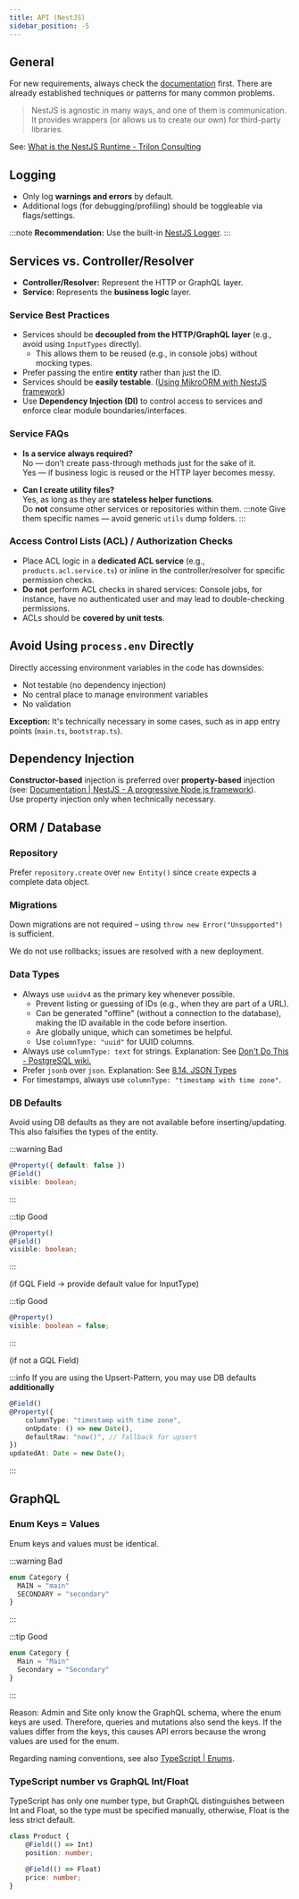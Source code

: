 ```yaml
---
title: API (NestJS)
sidebar_position: -5
---
```


## General

For new requirements, always check the [documentation](https://docs.nestjs.com/) first. There are already established techniques or patterns for many common problems.

> NestJS is agnostic in many ways, and one of them is communication. It provides wrappers (or allows us to create our own) for third-party libraries.

See: [What is the NestJS Runtime - Trilon Consulting](https://trilon.io/blog/what-is-the-nestjs-runtime)

## Logging

- Only log **warnings and errors** by default.
- Additional logs (for debugging/profiling) should be toggleable via flags/settings.

:::note
**Recommendation:** Use the built-in [NestJS Logger](https://docs.nestjs.com/techniques/logger).
:::

## Services vs. Controller/Resolver

- **Controller/Resolver:** Represent the HTTP or GraphQL layer.
- **Service:** Represents the **business logic** layer.

### Service Best Practices

- Services should be **decoupled from the HTTP/GraphQL layer** (e.g., avoid using `InputTypes` directly).
    - This allows them to be reused (e.g., in console jobs) without mocking types.
- Prefer passing the entire **entity** rather than just the ID.
- Services should be **easily testable**. ([Using MikroORM with NestJS framework](https://mikro-orm.io/docs/usage-with-nestjs#testing))
- Use **Dependency Injection (DI)** to control access to services and enforce clear module boundaries/interfaces.

### Service FAQs

- **Is a service always required?**  
  No — don’t create pass-through methods just for the sake of it.  
  Yes — if business logic is reused or the HTTP layer becomes messy.

- **Can I create utility files?**  
  Yes, as long as they are **stateless helper functions**.  
  Do **not** consume other services or repositories within them.
  :::note
  Give them specific names — avoid generic `utils` dump folders.
  :::

### Access Control Lists (ACL) / Authorization Checks

- Place ACL logic in a **dedicated ACL service** (e.g., `products.acl.service.ts`) or inline in the controller/resolver for specific permission checks.
- **Do not** perform ACL checks in shared services: Console jobs, for instance, have no authenticated user and may lead to double-checking permissions.
- ACLs should be **covered by unit tests**.

## Avoid Using `process.env` Directly

Directly accessing environment variables in the code has downsides:

- Not testable (no dependency injection)
- No central place to manage environment variables
- No validation

**Exception:** It's technically necessary in some cases, such as in app entry points (`main.ts`, `bootstrap.ts`).

## Dependency Injection

**Constructor-based** injection is preferred over **property-based** injection (see: [Documentation | NestJS - A progressive Node.js framework](https://docs.nestjs.com/providers#property-based-injection)).  
Use property injection only when technically necessary.

## ORM / Database

### Repository

Prefer `repository.create` over `new Entity()` since `create` expects a complete data object.

### Migrations

Down migrations are not required – using `throw new Error("Unsupported")` is sufficient.

We do not use rollbacks; issues are resolved with a new deployment.

### Data Types

- Always use `uuidv4` as the primary key whenever possible.
    - Prevent listing or guessing of IDs (e.g., when they are part of a URL).
    - Can be generated "offline" (without a connection to the database), making the ID available in the code before insertion.
    - Are globally unique, which can sometimes be helpful.
    - Use `columnType: "uuid"` for UUID columns.
- Always use `columnType: text` for strings. Explanation: See [Don't Do This - PostgreSQL wiki.](https://wiki.postgresql.org/wiki/Don%27t_Do_This#Don.27t_use_varchar.28n.29_by_default)
- Prefer `jsonb` over `json`. Explanation: See [8.14. JSON Types](https://www.postgresql.org/docs/current/datatype-json.html)
- For timestamps, always use `columnType: "timestamp with time zone"`.

### DB Defaults

Avoid using DB defaults as they are not available before inserting/updating. This also falsifies the types of the entity.

:::warning Bad

```ts
@Property({ default: false })
@Field()
visible: boolean;
```

:::

:::tip Good

```ts
@Property()
@Field()
visible: boolean;
```

:::

(if GQL Field → provide default value for InputType)

:::tip Good

```ts
@Property()
visible: boolean = false;
```

:::

(if not a GQL Field)

:::info
If you are using the Upsert-Pattern, you may use DB defaults **additionally**

```ts
@Field()
@Property({
    columnType: "timestamp with time zone",
    onUpdate: () => new Date(),
    defaultRaw: "now()", // fallback for upsert
})
updatedAt: Date = new Date();
```

:::

## GraphQL

### Enum Keys = Values

Enum keys and values must be identical.

:::warning Bad

```ts
enum Category {
  MAIN = "main"
  SECONDARY = "secondary"
}
```

:::

:::tip Good

```ts
enum Category {
  Main = "Main"
  Secondary = "Secondary"
}
```

:::

Reason: Admin and Site only know the GraphQL schema, where the enum keys are used. Therefore, queries and mutations also send the keys. If the values differ from the keys, this causes API errors because the wrong values are used for the enum.

Regarding naming conventions, see also [TypeScript | Enums](./typescript).

### TypeScript number vs GraphQL Int/Float

TypeScript has only one number type, but GraphQL distinguishes between Int and Float, so the type must be specified manually, otherwise, Float is the less strict default.

```ts
class Product {
    @Field(() => Int)
    position: number;

    @Field(() => Float)
    price: number;
}
```
